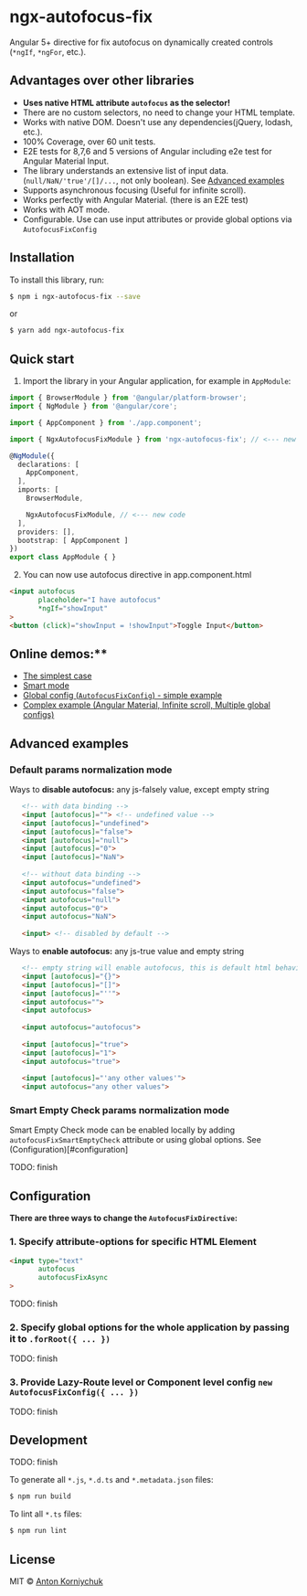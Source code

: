 # ngx-autofocus-fix

Angular 5+ directive for fix autofocus on dynamically created controls (`*ngIf`, `*ngFor`, etc.).

## Advantages over other libraries

* **Uses native HTML attribute `autofocus` as the selector!**  
* There are no custom selectors, no need to change your HTML template.
* Works with native DOM. Doesn't use any dependencies(jQuery, lodash, etc.).
* 100% Coverage, over 60 unit tests.
* E2E tests for 8,7,6 and 5 versions of Angular including e2e test for Angular Material Input.
* The library understands an extensive list of input data. (`null/NaN/'true'/[]/...`, not only boolean). See [Advanced examples](#advanced-examples)
* Supports asynchronous focusing (Useful for infinite scroll).
* Works perfectly with Angular Material. (there is an E2E test)
* Works with AOT mode.
* Configurable. Use can use input attributes or provide global options via `AutofocusFixConfig`

## Installation

To install this library, run:

```bash
$ npm i ngx-autofocus-fix --save
```
or
```bash
$ yarn add ngx-autofocus-fix
```

## Quick start

1. Import the library in your Angular application, for example in `AppModule`:

```typescript
import { BrowserModule } from '@angular/platform-browser';
import { NgModule } from '@angular/core';

import { AppComponent } from './app.component';

import { NgxAutofocusFixModule } from 'ngx-autofocus-fix'; // <--- new code

@NgModule({
  declarations: [
    AppComponent,
  ],
  imports: [
    BrowserModule,

    NgxAutofocusFixModule, // <--- new code
  ],
  providers: [],
  bootstrap: [ AppComponent ]
})
export class AppModule { }
```

2. You can now use autofocus directive in app.component.html

```html
<input autofocus
       placeholder="I have autofocus"
       *ngIf="showInput"
>
<button (click)="showInput = !showInput">Toggle Input</button>
```

## Online demos:**

* [The simplest case](...)
* [Smart mode](...)
* [Global config (`AutofocusFixConfig`) - simple example](...)
* [Complex example (Angular Material, Infinite scroll, Multiple global configs)](...)

## Advanced examples

### Default params normalization mode

Ways to **disable autofocus:** any js-falsely value, except empty string

```html
   <!-- with data binding -->
   <input [autofocus]=""> <!-- undefined value -->
   <input [autofocus]="undefined">
   <input [autofocus]="false">
   <input [autofocus]="null">
   <input [autofocus]="0">
   <input [autofocus]="NaN">
   
   <!-- without data binding -->
   <input autofocus="undefined">
   <input autofocus="false">
   <input autofocus="null">
   <input autofocus="0">
   <input autofocus="NaN">
   
   <input> <!-- disabled by default -->
``` 

Ways to **enable autofocus:** any js-true value and empty string

```html
   <!-- empty string will enable autofocus, this is default html behavior -->
   <input [autofocus]="{}">
   <input [autofocus]="[]">
   <input [autofocus]="''">
   <input autofocus="">
   <input autofocus>
   
   <input autofocus="autofocus">
   
   <input [autofocus]="true">
   <input [autofocus]="1">
   <input autofocus="true">
   
   <input [autofocus]="'any other values'">
   <input autofocus="any other values">
```

### Smart Empty Check params normalization mode

Smart Empty Check mode can be enabled locally by adding `autofocusFixSmartEmptyCheck` attribute or using global options. See (Configuration)[#configuration]

TODO: finish

## Configuration

**There are three ways to change the `AutofocusFixDirective`:**  
### 1. Specify attribute-options for specific HTML Element
   ```html
   <input type="text"
          autofocus
          autofocusFixAsync
   >
   ```
TODO: finish
### 2. Specify global options for the whole application by passing it to `.forRoot({ ... })`
TODO: finish
### 3. Provide Lazy-Route level or Component level config `new AutofocusFixConfig({ ... })`
TODO: finish

## Development
TODO: finish

To generate all `*.js`, `*.d.ts` and `*.metadata.json` files:

```bash
$ npm run build
```

To lint all `*.ts` files:

```bash
$ npm run lint
```

## License

MIT © [Anton Korniychuk](mailto:dev@korniychuk.pro)
